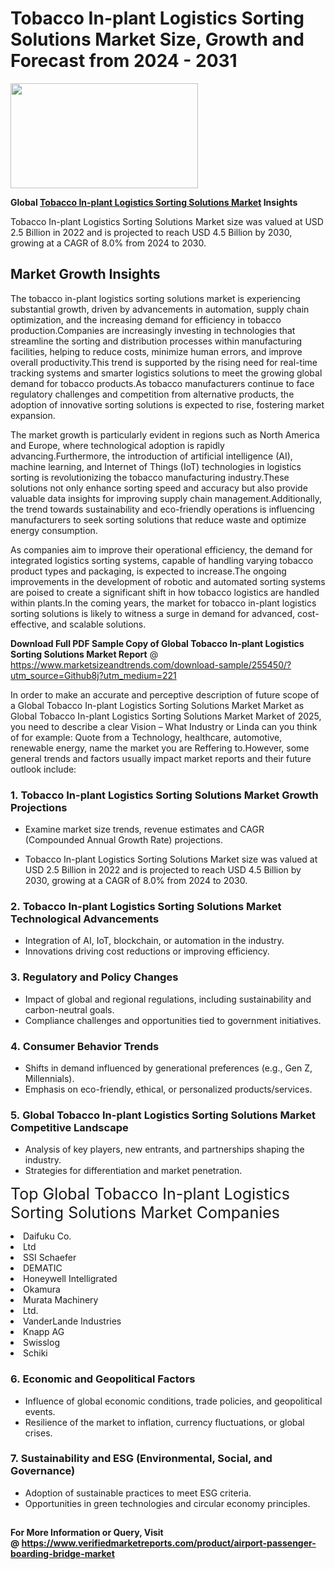 <H1>Tobacco In-plant Logistics Sorting Solutions Market Size, Growth and Forecast from 2024 - 2031</H1><img class="aligncenter size-medium wp-image-584254" src="https://thirdeyenews.in/wp-content/uploads/2024/09/Global-Market-Research-300x168.jpeg" alt="" width="300" height="168" /><p><strong>Global&nbsp;<a href="https://www.marketsizeandtrends.com/download-sample/255450/?utm_source=Github8j?utm_medium=221">Tobacco In-plant Logistics Sorting Solutions Market</a> Insights</strong></p><p>Tobacco In-plant Logistics Sorting Solutions Market size was valued at USD 2.5 Billion in 2022 and is projected to reach USD 4.5 Billion by 2030, growing at a CAGR of 8.0% from 2024 to 2030.</p><p><h2>Market Growth Insights</h2> <p>The tobacco in-plant logistics sorting solutions market is experiencing substantial growth, driven by advancements in automation, supply chain optimization, and the increasing demand for efficiency in tobacco production.Companies are increasingly investing in technologies that streamline the sorting and distribution processes within manufacturing facilities, helping to reduce costs, minimize human errors, and improve overall productivity.This trend is supported by the rising need for real-time tracking systems and smarter logistics solutions to meet the growing global demand for tobacco products.As tobacco manufacturers continue to face regulatory challenges and competition from alternative products, the adoption of innovative sorting solutions is expected to rise, fostering market expansion.</p> <p>The market growth is particularly evident in regions such as North America and Europe, where technological adoption is rapidly advancing.Furthermore, the introduction of artificial intelligence (AI), machine learning, and Internet of Things (IoT) technologies in logistics sorting is revolutionizing the tobacco manufacturing industry.These solutions not only enhance sorting speed and accuracy but also provide valuable data insights for improving supply chain management.Additionally, the trend towards sustainability and eco-friendly operations is influencing manufacturers to seek sorting solutions that reduce waste and optimize energy consumption.</p> <p>As companies aim to improve their operational efficiency, the demand for integrated logistics sorting systems, capable of handling varying tobacco product types and packaging, is expected to increase.The ongoing improvements in the development of robotic and automated sorting systems are poised to create a significant shift in how tobacco logistics are handled within plants.In the coming years, the market for tobacco in-plant logistics sorting solutions is likely to witness a surge in demand for advanced, cost-effective, and scalable solutions.</p> <p><span class=""><strong>Download Full PDF Sample Copy of Global Tobacco In-plant Logistics Sorting Solutions Market Report</strong> @ <a href="https://www.marketsizeandtrends.com/download-sample/255450/?utm_source=Github8j?utm_medium=221" target="_blank">https://www.marketsizeandtrends.com/download-sample/255450/?utm_source=Github8j?utm_medium=221</a></span></p><p>In order to make an accurate and perceptive description of future scope of a Global&nbsp;Tobacco In-plant Logistics Sorting Solutions Market Market as Global&nbsp;Tobacco In-plant Logistics Sorting Solutions Market Market of 2025, you need to describe a clear Vision &ndash; What Industry or Linda can you think of for example: Quote from a Technology, healthcare, automotive, renewable energy, name the market you are Reffering to.However, some general trends and factors usually impact market reports and their future outlook include:</p><h3>1.&nbsp;<strong>Tobacco In-plant Logistics Sorting Solutions Market Growth Projections</strong></h3><ul><li>Examine market size trends, revenue estimates and CAGR (Compounded Annual Growth Rate) projections.</li><li><p>Tobacco In-plant Logistics Sorting Solutions Market size was valued at USD 2.5 Billion in 2022 and is projected to reach USD 4.5 Billion by 2030, growing at a CAGR of 8.0% from 2024 to 2030.</p></li></ul><h3>2.&nbsp;<strong>Tobacco In-plant Logistics Sorting Solutions Market Technological Advancements</strong></h3><ul><li>Integration of AI, IoT, blockchain, or automation in the industry.</li><li>Innovations driving cost reductions or improving efficiency.</li></ul><h3>3.&nbsp;<strong>Regulatory and Policy Changes</strong></h3><ul><li>Impact of global and regional regulations, including sustainability and carbon-neutral goals.</li><li>Compliance challenges and opportunities tied to government initiatives.</li></ul><h3>4.&nbsp;<strong>Consumer Behavior Trends</strong></h3><ul><li>Shifts in demand influenced by generational preferences (e.g., Gen Z, Millennials).</li><li>Emphasis on eco-friendly, ethical, or personalized products/services.</li></ul><h3>5.&nbsp;<strong>Global Tobacco In-plant Logistics Sorting Solutions Market Competitive Landscape</strong></h3><ul><li>Analysis of key players, new entrants, and partnerships shaping the industry.</li><li>Strategies for differentiation and market penetration.</li></ul><p data-pm-slice="1 1 []"><span style="color: inherit; font-family: inherit; font-size: 25px;">Top Global Tobacco In-plant Logistics Sorting Solutions Market Companies</span></p><div class="" data-test-id=""><p><li>Daifuku Co.</li><li>Ltd</li><li> SSI Schaefer</li><li> DEMATIC</li><li> Honeywell Intelligrated</li><li> Okamura</li><li> Murata Machinery</li><li> Ltd.</li><li> VanderLande Industries</li><li> Knapp AG</li><li> Swisslog</li><li> Schiki</li></p></div><h3>6.&nbsp;<strong>Economic and Geopolitical Factors</strong></h3><ul><li>Influence of global economic conditions, trade policies, and geopolitical events.</li><li>Resilience of the market to inflation, currency fluctuations, or global crises.</li></ul><h3>7.&nbsp;<strong>Sustainability and ESG (Environmental, Social, and Governance)</strong></h3><ul><li>Adoption of sustainable practices to meet ESG criteria.</li><li>Opportunities in green technologies and circular economy principles.</li></ul><h2><strong style="font-size: 14px;">For More Information or Query, Visit @&nbsp;</strong><a style="background-color: #ffffff; font-size: 14px;" href="https://www.marketsizeandtrends.com/report/tobacco-in-plant-logistics-sorting-solutions-market/" target="_blank">https://www.verifiedmarketreports.com/product/airport-passenger-boarding-bridge-market</a></h2>